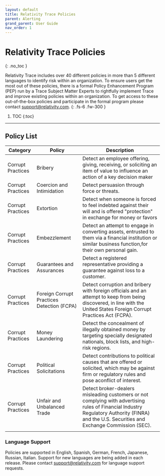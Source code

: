 ```yaml
---
layout: default
title: Relativity Trace Policies
parent: Alerting
grand_parent: User Guide
nav_order: 1
---
```


# Relativity Trace Policies
{: .no_toc }


Relativity Trace includes over 40 different policies in more than 5 different languages to identify risk within an organization. To ensure users get the most out of these policies, there is a formal Policy Enhancement Program (PEP) run by a Trace Subject Matter Experts to rightfully implement Trace and improve existing policies within an organization. To get access to these out-of-the-box policies and participate in the formal program please contact [support@relativity.com](mailto:support@relativity.com).
{: .fs-6 .fw-300 }

1. TOC
{:toc}

---

## Policy List

| Category          | Policy                                     | Description                                                  |
| ----------------- | ------------------------------------------ | ------------------------------------------------------------ |
| Corrupt Practices | Bribery                                    | Detect an employee offering, giving, receiving, or soliciting an item of value to influence an action of a key decision maker |
| Corrupt Practices | Coercion and Intimidation                  | Detect persuasion through force or threats.                  |
| Corrupt Practices | Extortion                                  | Detect when someone is forced to feel indebted against their will and is offered "protection" in exchange for money or favors |
| Corrupt Practices | Embezzlement                               | Detect an attempt to engage in converting assets, entrusted to them via a financial institution or similar business function,for their own personal gain. |
| Corrupt Practices | Guarantees and Assurances                  | Detect a registered representative providing a guarantee against loss to a customer. |
| Corrupt Practices | Foreign Corrupt Practices Detection (FCPA) | Detect corruption and bribery with foreign officials and an attempt to keep from being discovered, in line with the United States Foreign Corrupt Practices Act (FCPA). |
| Corrupt Practices | Money Laundering                           | Detect the concealment of illegally obtained money by targeting specially designated nationals, block lists, and high-risk regions. |
| Corrupt Practices | Political Solicitations                    | Detect contributions to political causes that are offered or solicited, which may be against firm or regulatory rules and pose aconflict of interest. |
| Corrupt Practices | Unfair and Unbalanced Trade                | Detect broker-dealers misleading customers or not complying with advertising rules of Financial Industry Regulatory Authority (FINRA) and the U.S. Securities and Exchange Commission (SEC). |
|                   |                                            |                                                              |

### Language Support

Policies are supported in English, Spanish, German, French, Japanese, Russian, Italian. Support for new languages are being added in each release. Please contact support@relativity.com for language support requests.
